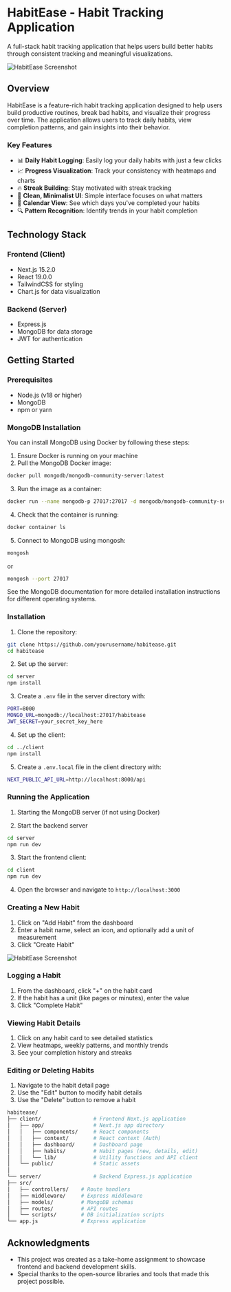 # HabitEase - Habit Tracking Application

A full-stack habit tracking application that helps users build better habits through consistent tracking and meaningful visualizations.

![HabitEase Screenshot](client/public/LandingPage.png)

## Overview

HabitEase is a feature-rich habit tracking application designed to help users build productive routines, break bad habits, and visualize their progress over time. The application allows users to track daily habits, view completion patterns, and gain insights into their behavior.

### Key Features

-   📊 **Daily Habit Logging**: Easily log your daily habits with just a few clicks
-   📈 **Progress Visualization**: Track your consistency with heatmaps and charts
-   🔥 **Streak Building**: Stay motivated with streak tracking
-   📱 **Clean, Minimalist UI**: Simple interface focuses on what matters
-   📅 **Calendar View**: See which days you've completed your habits
-   🔍 **Pattern Recognition**: Identify trends in your habit completion

## Technology Stack

### Frontend (Client)

-   Next.js 15.2.0
-   React 19.0.0
-   TailwindCSS for styling
-   Chart.js for data visualization

### Backend (Server)

-   Express.js
-   MongoDB for data storage
-   JWT for authentication

## Getting Started

### Prerequisites

-   Node.js (v18 or higher)
-   MongoDB
-   npm or yarn

### MongoDB Installation

You can install MongoDB using Docker by following these steps:

1. Ensure Docker is running on your machine
2. Pull the MongoDB Docker image:

```bash
docker pull mongodb/mongodb-community-server:latest
```

3. Run the image as a container:

```bash
docker run --name mongodb-p 27017:27017 -d mongodb/mongodb-community-server:latest
```

4. Check that the container is running:

```bash
docker container ls
```

5. Connect to MongoDB using mongosh:

```bash
mongosh
```

or

```bash
mongosh --port 27017
```

See the MongoDB documentation for more detailed installation instructions for different operating systems.

### Installation

1. Clone the repository:

```bash
git clone https://github.com/yourusername/habitease.git
cd habitease
```

2. Set up the server:

```bash
cd server
npm install
```

3. Create a `.env` file in the server directory with:

```bash
PORT=8000
MONGO_URL=mongodb://localhost:27017/habitease
JWT_SECRET=your_secret_key_here
```

4. Set up the client:

```bash
cd ../client
npm install
```

5. Create a `.env.local` file in the client directory with:

```bash
NEXT_PUBLIC_API_URL=http://localhost:8000/api
```

### Running the Application

1. Starting the MongoDB server (if not using Docker)

2. Start the backend server

```bash
cd server
npm run dev
```

3. Start the frontend client:

```bash
cd client
npm run dev
```

4. Open the browser and navigate to `http://localhost:3000`

### Creating a New Habit

1. Click on "Add Habit" from the dashboard
2. Enter a habit name, select an icon, and optionally add a unit of measurement
3. Click "Create Habit"

![HabitEase Screenshot](client/public/NewHabit.png)

### Logging a Habit

1. From the dashboard, click "+" on the habit card
2. If the habit has a unit (like pages or minutes), enter the value
3. Click "Complete Habit"

### Viewing Habit Details

1. Click on any habit card to see detailed statistics
2. View heatmaps, weekly patterns, and monthly trends
3. See your completion history and streaks

### Editing or Deleting Habits

1. Navigate to the habit detail page
2. Use the "Edit" button to modify habit details
3. Use the "Delete" button to remove a habit

```bash
habitease/
├── client/                 # Frontend Next.js application
│   ├── app/                # Next.js app directory
│   │   ├── components/     # React components
│   │   ├── context/        # React context (Auth)
│   │   ├── dashboard/      # Dashboard page
│   │   ├── habits/         # Habit pages (new, details, edit)
│   │   └── lib/            # Utility functions and API client
│   └── public/             # Static assets
│
└── server/                 # Backend Express.js application
├── src/
│   ├── controllers/    # Route handlers
│   ├── middleware/     # Express middleware
│   ├── models/         # MongoDB schemas
│   ├── routes/         # API routes
│   └── scripts/        # DB initialization scripts
└── app.js              # Express application

```

## Acknowledgments

-   This project was created as a take-home assignment to showcase frontend and backend development skills.
-   Special thanks to the open-source libraries and tools that made this project possible.
